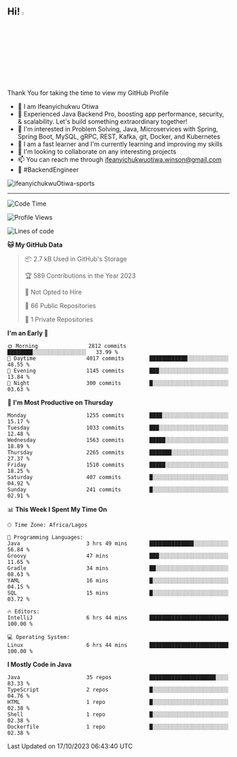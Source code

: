 <!-- BLOG-POST-LIST:START --><!-- BLOG-POST-LIST:END -->

## Hi! <img src="https://media.giphy.com/media/hvRJCLFzcasrR4ia7z/giphy.gif" width="4%"> 

Thank You for taking the time to view my GitHub Profile

- 👋 I am Ifeanyichukwu Otiwa
- 🚀 Experienced Java Backend Pro, boosting app performance, security, & scalability. Let's build something extraordinary together!
- 👀 I'm interested in Problem Solving, Java, Microservices with Spring, Spring Boot, MySQL, gRPC, REST, Kafka, git, Docker, and Kubernetes
- 🌱 I am a fast learner and I'm currently learning and improving my skills
- 💞️ I'm looking to collaborate on any interesting projects
- 📫 You can reach me through ifeanyichukwuotiwa.winson@gmail.com
- 🚀 #BackendEngineer

<p align="left" marginTop="10px"> <img src="https://komarev.com/ghpvc/?username=ifeanyichukwuOtiwa-sports&label=Profile%20views&color=0e75b6&style=for-the-badge" alt="ifeanyichukwuOtiwa-sports" /> </p>

***

<!--START_SECTION:waka-->
![Code Time](http://img.shields.io/badge/Code%20Time-1%2C822%20hrs%2058%20mins-blue)

![Profile Views](http://img.shields.io/badge/Profile%20Views-4-blue)

![Lines of code](https://img.shields.io/badge/From%20Hello%20World%20I%27ve%20Written-3.5%20million%20lines%20of%20code-blue)

**🐱 My GitHub Data** 

> 📦 2.7 kB Used in GitHub's Storage 
 > 
> 🏆 589 Contributions in the Year 2023
 > 
> 🚫 Not Opted to Hire
 > 
> 📜 66 Public Repositories 
 > 
> 🔑 1 Private Repositories 
 > 
**I'm an Early 🐤** 

```text
🌞 Morning                2812 commits        ████████░░░░░░░░░░░░░░░░░   33.99 % 
🌆 Daytime                4017 commits        ████████████░░░░░░░░░░░░░   48.55 % 
🌃 Evening                1145 commits        ███░░░░░░░░░░░░░░░░░░░░░░   13.84 % 
🌙 Night                  300 commits         █░░░░░░░░░░░░░░░░░░░░░░░░   03.63 % 
```
📅 **I'm Most Productive on Thursday** 

```text
Monday                   1255 commits        ████░░░░░░░░░░░░░░░░░░░░░   15.17 % 
Tuesday                  1033 commits        ███░░░░░░░░░░░░░░░░░░░░░░   12.48 % 
Wednesday                1563 commits        █████░░░░░░░░░░░░░░░░░░░░   18.89 % 
Thursday                 2265 commits        ███████░░░░░░░░░░░░░░░░░░   27.37 % 
Friday                   1510 commits        █████░░░░░░░░░░░░░░░░░░░░   18.25 % 
Saturday                 407 commits         █░░░░░░░░░░░░░░░░░░░░░░░░   04.92 % 
Sunday                   241 commits         █░░░░░░░░░░░░░░░░░░░░░░░░   02.91 % 
```


📊 **This Week I Spent My Time On** 

```text
🕑︎ Time Zone: Africa/Lagos

💬 Programming Languages: 
Java                     3 hrs 49 mins       ██████████████░░░░░░░░░░░   56.84 % 
Groovy                   47 mins             ███░░░░░░░░░░░░░░░░░░░░░░   11.65 % 
Gradle                   34 mins             ██░░░░░░░░░░░░░░░░░░░░░░░   08.63 % 
YAML                     16 mins             █░░░░░░░░░░░░░░░░░░░░░░░░   04.15 % 
SQL                      15 mins             █░░░░░░░░░░░░░░░░░░░░░░░░   03.72 % 

🔥 Editors: 
IntelliJ                 6 hrs 44 mins       █████████████████████████   100.00 % 

💻 Operating System: 
Linux                    6 hrs 44 mins       █████████████████████████   100.00 % 
```

**I Mostly Code in Java** 

```text
Java                     35 repos            █████████████████████░░░░   83.33 % 
TypeScript               2 repos             █░░░░░░░░░░░░░░░░░░░░░░░░   04.76 % 
HTML                     1 repo              █░░░░░░░░░░░░░░░░░░░░░░░░   02.38 % 
Shell                    1 repo              █░░░░░░░░░░░░░░░░░░░░░░░░   02.38 % 
Dockerfile               1 repo              █░░░░░░░░░░░░░░░░░░░░░░░░   02.38 % 
```




 Last Updated on 17/10/2023 06:43:40 UTC
<!--END_SECTION:waka-->

<!--
<p align="center">
![trophy](https://github-profile-trophy.vercel.app/?username=ifeanyichukwuOtiwa-sports&theme=onedark) (https://github.com/ryo-ma/github-profile-trophy)
</p>
-->

<!---
ifeanyi-otiwa/ifeanyi-otiwa is a ✨ special ✨ repository because its `README.md` (this file) appears on your GitHub profile.
You can click the Preview link to take a look at your changes.
--->
